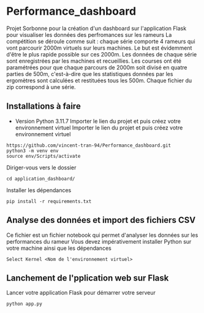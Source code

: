# Performance_dashboard

Projet Sorbonne pour la création d'un dashboard sur l'application Flask pour visualiser les données des perfromances sur les rameurs 
La compétition se déroule comme suit : chaque série comporte 4 rameurs qui vont parcourir 2000m virtuels sur leurs machines. Le but est évidemment d'être le plus rapide possible sur ces 2000m. Les données de chaque série sont enregistrées par les machines et recueillies. Les courses ont été paramétrées pour que chaque parcours de 2000m soit divisé en quatre parties de 500m, c'est-à-dire que les statistiques données par les ergomètres sont calculées et restituées tous les 500m. Chaque fichier du zip correspond à une série. 

## Installations à faire 
- Version Python 3.11.7
Importer le lien du projet et puis créez votre environnement virtuel
Importer le lien du projet et puis créez votre environnement virtuel
```
https://github.com/vincent-tran-94/Performance_dashboard.git
python3 -m venv env
source env/Scripts/activate
```
Diriger-vous vers le dossier
```
cd application_dashboard/
```
Installer les dépendances 
```
pip install -r requirements.txt 
```
## Analyse des données et import des fichiers CSV
Ce fichier est un fichier notebook qui permet d'analyser les données sur les performances du rameur 
Vous devez impérativement installer Python sur votre machine ainsi que les dépendances 
```
Select Kernel <Nom de l'environnement virtuel>
```
## Lanchement de l'pplication web sur Flask
Lancer votre application Flask pour démarrer votre serveur 
```
python app.py 
```